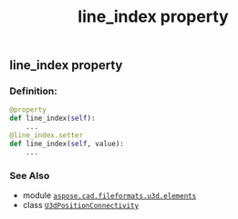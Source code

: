 ﻿---
title: line_index property
second_title: Aspose.CAD for Python via .NET API References
description: 
type: docs
weight: 50
url: /python-net/aspose.cad.fileformats.u3d.elements/u3dpositionconnectivity/line_index/
is_root: false
---

## line_index property

### Definition:
```python
@property
def line_index(self):
    ...
@line_index.setter
def line_index(self, value):
    ...
```

### See Also
* module [`aspose.cad.fileformats.u3d.elements`](../../)
* class [`U3dPositionConnectivity`](/cad/python-net/aspose.cad.fileformats.u3d.elements/u3dpositionconnectivity)
